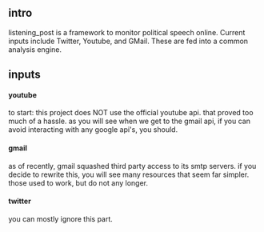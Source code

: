 ## intro
listening_post is a framework to monitor political speech online. Current inputs include Twitter, Youtube, and GMail. These are fed into a common analysis engine. 

## inputs

#### youtube
to start: this project does NOT use the official youtube api. that proved too much of a hassle. as you will see when we get to the gmail api, if you can avoid interacting with any google api's, you should.
#### gmail
as of recently, gmail squashed third party access to its smtp servers. if you decide to rewrite this, you will see many resources that seem far simpler. those used to work, but do not any longer. 
#### twitter
you can mostly ignore this part.
